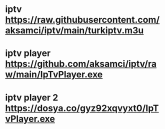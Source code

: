 # iptv https://raw.githubusercontent.com/aksamci/iptv/main/turkiptv.m3u
# iptv player https://github.com/aksamci/iptv/raw/main/IpTvPlayer.exe
# iptv player 2 https://dosya.co/gyz92xqvyxt0/IpTvPlayer.exe
